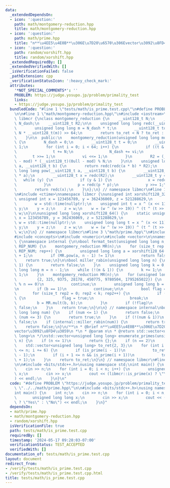 ```yaml
---
data:
  _extendedDependsOn:
  - icon: ':question:'
    path: math/montgomery-reduction.hpp
    title: math/montgomery-reduction.hpp
  - icon: ':question:'
    path: math/prime.hpp
    title: "n**\u4EE5\u4E0B**\u306E\u7D20\u6570\u306Evector\u3092\u8FD4\u3059"
  - icon: ':question:'
    path: random/xorshift.hpp
    title: random/xorshift.hpp
  _extendedRequiredBy: []
  _extendedVerifiedWith: []
  _isVerificationFailed: false
  _pathExtension: cpp
  _verificationStatusIcon: ':heavy_check_mark:'
  attributes:
    '*NOT_SPECIAL_COMMENTS*': ''
    PROBLEM: https://judge.yosupo.jp/problem/primality_test
    links:
    - https://judge.yosupo.jp/problem/primality_test
  bundledCode: "#line 1 \"tests/math/is_prime.test.cpp\"\n#define PROBLEM \"https://judge.yosupo.jp/problem/primality_test\"\
    \n\n#line 1 \"math/montgomery-reduction.hpp\"\n#include <iostream>\n\nnamespace\
    \ libmcr {\nclass montgomery_reduction {\n    __uint128_t N;\n    __uint128_t\
    \ N_dash;\n    __uint128_t R2;\n\n    unsigned long long redc(__uint128_t t) {\n\
    \        unsigned long long m = N_dash * t;\n        __uint128_t to_ret = (t +\
    \ N * __uint128_t(m)) >> 64;\n        return to_ret < N ? to_ret : to_ret - N;\n\
    \    }\n\n  public:\n    montgomery_reduction(unsigned long long mod) : N(mod)\
    \ {\n        N_dash = 0;\n        __uint128_t t = 0;\n        __uint128_t vi =\
    \ 1;\n        for (int i = 0; i < 64; i++) {\n            if ((t & 1) == 0) {\n\
    \                t += N;\n                N_dash += vi;\n            }\n     \
    \       t >>= 1;\n            vi <<= 1;\n        }\n        R2 = (__uint128_t)(0ull\
    \ - mod) * (__uint128_t)(0ull - mod) % N;\n    }\n\n    unsigned long long mult(__uint128_t\
    \ a, __uint128_t b) {\n        return redc(redc(a * b) * R2);\n    }\n\n    unsigned\
    \ long long pow(__uint128_t a, __uint128_t b) {\n        __uint128_t p = redc(R2\
    \ * a);\n        __uint128_t x = redc(R2);\n        __uint128_t y = b;\n     \
    \   while (y) {\n            if (y & 1) {\n                x = redc(x * p);\n\
    \            }\n            p = redc(p * p);\n            y >>= 1;\n        }\n\
    \        return redc(x);\n    }\n};\n} // namespace libmcr\n#line 1 \"random/xorshift.hpp\"\
    \n#include <ctime>\nnamespace libmcr {\nunsigned int xorshift128_32() {\n    static\
    \ unsigned int x = 123456789, y = 362436069, z = 521288629,\n                \
    \        w = std::time(nullptr);\n    unsigned int t = x ^ (x << 11);\n    x =\
    \ y;\n    y = z;\n    z = w;\n    w = (w ^ (w >> 19)) ^ (t ^ (t >> 8));\n    return\
    \ w;\n}\n\nunsigned long long xorshift128_64() {\n    static unsigned long long\
    \ x = 123456789, y = 362436069, z = 521288629,\n                             \
    \ w = std::time(nullptr);\n    unsigned long long t = x ^ (x << 11);\n    x =\
    \ y;\n    y = z;\n    z = w;\n    w = (w ^ (w >> 19)) ^ (t ^ (t >> 8));\n    return\
    \ w;\n}\n} // namespace libmcr\n#line 3 \"math/prime.hpp\"\n#include <algorithm>\n\
    #include <concepts>\n#include <numeric>\n#include <vector>\n\nnamespace libmcr\
    \ {\nnamespace internal {\n\nbool fermat_test(unsigned long long n, const size_t\
    \ REP_NUM) {\n    montgomery_reduction MR(n);\n    for (size_t rep = 0; rep <\
    \ REP_NUM; rep++) {\n        unsigned long long a = xorshift128_64() % (n - 1)\
    \ + 1;\n        if (MR.pow(a, n - 1) != 1)\n            return false;\n    }\n\
    \    return true;\n}\n\nbool miller_rabin(unsigned long long n) {\n    if (n <=\
    \ 1) {\n        return false;\n    }\n    unsigned long long k = 0;\n    unsigned\
    \ long long m = n - 1;\n    while (!(m & 1)) {\n        k += 1;\n        m >>=\
    \ 1;\n    }\n    montgomery_reduction MR(n);\n    for (unsigned long long a :\n\
    \         {2, 325, 9375, 28178, 450775, 9780504, 1795265022}) {\n        if (a\
    \ % n == 0)\n            continue;\n        unsigned long long b = MR.pow(a, m);\n\
    \n        if (b == 1)\n            continue;\n\n        bool flag = false;\n \
    \       for (size_t rep2 = 0; rep2 < k; rep2++) {\n            if (b == n - 1)\
    \ {\n                flag = true;\n                break;\n            }\n   \
    \         b = MR.mult(b, b);\n        }\n        if (!flag)\n            return\
    \ false;\n    }\n    return true;\n}\n\n} // namespace internal\nbool is_prime(unsigned\
    \ long long num) {\n    if (num <= 1) {\n        return false;\n    } else if\
    \ (num <= 3) {\n        return true;\n    }\n    if (!(num & 1))\n        return\
    \ false;\n    if (internal::miller_rabin(num)) {\n        return true;\n    }\n\
    \    return false;\n}\n/**\n * @brief n**\u4EE5\u4E0B**\u306E\u7D20\u6570\u306E\
    vector\u3092\u8FD4\u3059\n *\n * @param n\n * @return std::vector<unsigned long\
    \ long>\n */\nstd::vector<unsigned long long> enumerate_primes(unsigned long long\
    \ n) {\n    if (n <= 1)\n        return {};\n    if (n == 2)\n        return {2};\n\
    \    std::vector<unsigned long long> to_ret{2, 3};\n    for (int i = 6; i - 1\
    \ <= n; i += 6) {\n        if (is_prime(i - 1))\n            to_ret.push_back(i\
    \ - 1);\n        if (i + 1 <= n && is_prime(i + 1))\n            to_ret.push_back(i\
    \ + 1);\n    }\n    return to_ret;\n}\n} // namespace libmcr\n#line 4 \"tests/math/is_prime.test.cpp\"\
    \n\n#include <bits/stdc++.h>\nusing namespace std;\nint main() {\n    int n;\n\
    \    cin >> n;\n    for (int i = 0; i < n; i++) {\n        unsigned long long\
    \ x;\n        cin >> x;\n        cout << (libmcr::is_prime(x) ? \"Yes\" : \"No\"\
    ) << endl;\n    }\n}\n"
  code: "#define PROBLEM \"https://judge.yosupo.jp/problem/primality_test\"\n\n#include\
    \ \"../../math/prime.hpp\"\n\n#include <bits/stdc++.h>\nusing namespace std;\n\
    int main() {\n    int n;\n    cin >> n;\n    for (int i = 0; i < n; i++) {\n \
    \       unsigned long long x;\n        cin >> x;\n        cout << (libmcr::is_prime(x)\
    \ ? \"Yes\" : \"No\") << endl;\n    }\n}"
  dependsOn:
  - math/prime.hpp
  - math/montgomery-reduction.hpp
  - random/xorshift.hpp
  isVerificationFile: true
  path: tests/math/is_prime.test.cpp
  requiredBy: []
  timestamp: '2024-05-17 09:28:03-07:00'
  verificationStatus: TEST_ACCEPTED
  verifiedWith: []
documentation_of: tests/math/is_prime.test.cpp
layout: document
redirect_from:
- /verify/tests/math/is_prime.test.cpp
- /verify/tests/math/is_prime.test.cpp.html
title: tests/math/is_prime.test.cpp
---
```

